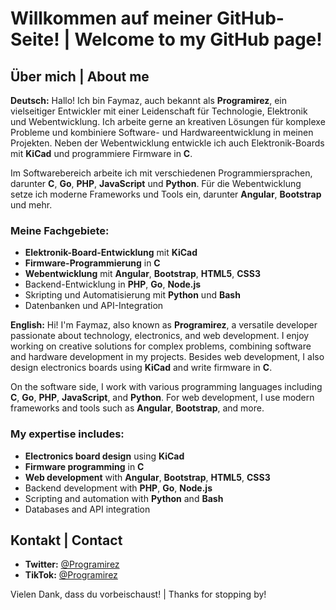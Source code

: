 # Willkommen auf meiner GitHub-Seite! | Welcome to my GitHub page!

## Über mich | About me

**Deutsch:**
Hallo! Ich bin Faymaz, auch bekannt als **Programirez**, ein vielseitiger Entwickler mit einer Leidenschaft für Technologie, Elektronik und Webentwicklung. Ich arbeite gerne an kreativen Lösungen für komplexe Probleme und kombiniere Software- und Hardwareentwicklung in meinen Projekten. Neben der Webentwicklung entwickle ich auch Elektronik-Boards mit **KiCad** und programmiere Firmware in **C**.

Im Softwarebereich arbeite ich mit verschiedenen Programmiersprachen, darunter **C**, **Go**, **PHP**, **JavaScript** und **Python**. Für die Webentwicklung setze ich moderne Frameworks und Tools ein, darunter **Angular**, **Bootstrap** und mehr.

### Meine Fachgebiete:
- **Elektronik-Board-Entwicklung** mit **KiCad**
- **Firmware-Programmierung** in **C**
- **Webentwicklung** mit **Angular**, **Bootstrap**, **HTML5**, **CSS3**
- Backend-Entwicklung in **PHP**, **Go**, **Node.js**
- Skripting und Automatisierung mit **Python** und **Bash**
- Datenbanken und API-Integration

**English:**
Hi! I'm Faymaz, also known as **Programirez**, a versatile developer passionate about technology, electronics, and web development. I enjoy working on creative solutions for complex problems, combining software and hardware development in my projects. Besides web development, I also design electronics boards using **KiCad** and write firmware in **C**.

On the software side, I work with various programming languages including **C**, **Go**, **PHP**, **JavaScript**, and **Python**. For web development, I use modern frameworks and tools such as **Angular**, **Bootstrap**, and more.

### My expertise includes:
- **Electronics board design** using **KiCad**
- **Firmware programming** in **C**
- **Web development** with **Angular**, **Bootstrap**, **HTML5**, **CSS3**
- Backend development with **PHP**, **Go**, **Node.js**
- Scripting and automation with **Python** and **Bash**
- Databases and API integration

## Kontakt | Contact

- **Twitter:** [@Programirez](https://twitter.com/Programirez)
- **TikTok:** [@Programirez](https://www.tiktok.com/@Programirez)

Vielen Dank, dass du vorbeischaust! | Thanks for stopping by!
